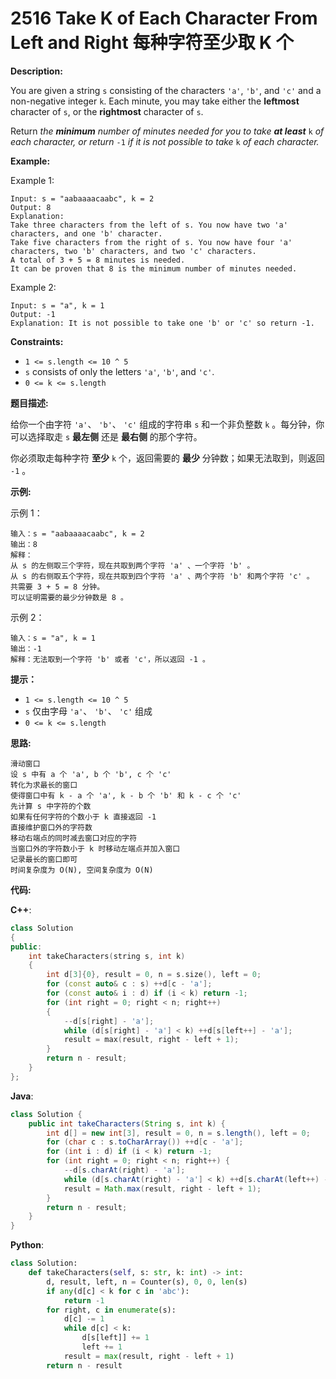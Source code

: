 # 2516 Take K of Each Character From Left and Right 每种字符至少取 K 个

__Description:__

You are given a string `s` consisting of the characters `'a'`, `'b'`, and `'c'` and a non-negative integer `k`. Each minute, you may take either the __leftmost__ character of `s`, or the __rightmost__ character of `s`.

Return _the __minimum__ number of minutes needed for you to take __at least___ `k` _of each character, or return_ `-1` _if it is not possible to take_ `k` _of each character._

__Example:__

Example 1:

```text
Input: s = "aabaaaacaabc", k = 2
Output: 8
Explanation: 
Take three characters from the left of s. You now have two 'a' characters, and one 'b' character.
Take five characters from the right of s. You now have four 'a' characters, two 'b' characters, and two 'c' characters.
A total of 3 + 5 = 8 minutes is needed.
It can be proven that 8 is the minimum number of minutes needed.
```

Example 2:

```text
Input: s = "a", k = 1
Output: -1
Explanation: It is not possible to take one 'b' or 'c' so return -1.
```

__Constraints:__

- `1 <= s.length <= 10 ^ 5`
- `s` consists of only the letters `'a'`, `'b'`, and `'c'`.
- `0 <= k <= s.length`

__题目描述:__

给你一个由字符 `'a'`、 `'b'`、 `'c'` 组成的字符串 `s` 和一个非负整数 `k` 。每分钟，你可以选择取走 `s` __最左侧__ 还是 __最右侧__ 的那个字符。

你必须取走每种字符 __至少__ `k` 个，返回需要的 __最少__ 分钟数；如果无法取到，则返回 `-1` 。

__示例:__

示例 1：

```text
输入：s = "aabaaaacaabc", k = 2
输出：8
解释：
从 s 的左侧取三个字符，现在共取到两个字符 'a' 、一个字符 'b' 。
从 s 的右侧取五个字符，现在共取到四个字符 'a' 、两个字符 'b' 和两个字符 'c' 。
共需要 3 + 5 = 8 分钟。
可以证明需要的最少分钟数是 8 。
```

示例 2：

```text
输入：s = "a", k = 1
输出：-1
解释：无法取到一个字符 'b' 或者 'c'，所以返回 -1 。
```

__提示：__

- `1 <= s.length <= 10 ^ 5`
- `s` 仅由字母 `'a'`、 `'b'`、 `'c'` 组成
- `0 <= k <= s.length`

__思路:__

```text
滑动窗口
设 s 中有 a 个 'a', b 个 'b', c 个 'c'
转化为求最长的窗口
使得窗口中有 k - a 个 'a', k - b 个 'b' 和 k - c 个 'c'
先计算 s 中字符的个数
如果有任何字符的个数小于 k 直接返回 -1
直接维护窗口外的字符数
移动右端点的同时减去窗口对应的字符
当窗口外的字符数小于 k 时移动左端点并加入窗口
记录最长的窗口即可
时间复杂度为 O(N), 空间复杂度为 O(N)
```

__代码:__

__C++__:

```C++
class Solution 
{
public:
    int takeCharacters(string s, int k) 
    {
        int d[3]{0}, result = 0, n = s.size(), left = 0;
        for (const auto& c : s) ++d[c - 'a'];
        for (const auto& i : d) if (i < k) return -1;
        for (int right = 0; right < n; right++) 
        {
            --d[s[right] - 'a'];
            while (d[s[right] - 'a'] < k) ++d[s[left++] - 'a'];
            result = max(result, right - left + 1);
        }
        return n - result;
    }
};
```

__Java__:

```Java
class Solution {
    public int takeCharacters(String s, int k) {
        int d[] = new int[3], result = 0, n = s.length(), left = 0;
        for (char c : s.toCharArray()) ++d[c - 'a'];
        for (int i : d) if (i < k) return -1;
        for (int right = 0; right < n; right++) {
            --d[s.charAt(right) - 'a'];
            while (d[s.charAt(right) - 'a'] < k) ++d[s.charAt(left++) - 'a'];
            result = Math.max(result, right - left + 1);
        }
        return n - result;
    }
}
```

__Python__:

```Python
class Solution:
    def takeCharacters(self, s: str, k: int) -> int:
        d, result, left, n = Counter(s), 0, 0, len(s)
        if any(d[c] < k for c in 'abc'):
            return -1
        for right, c in enumerate(s):
            d[c] -= 1
            while d[c] < k:
                d[s[left]] += 1
                left += 1
            result = max(result, right - left + 1)
        return n - result
```
